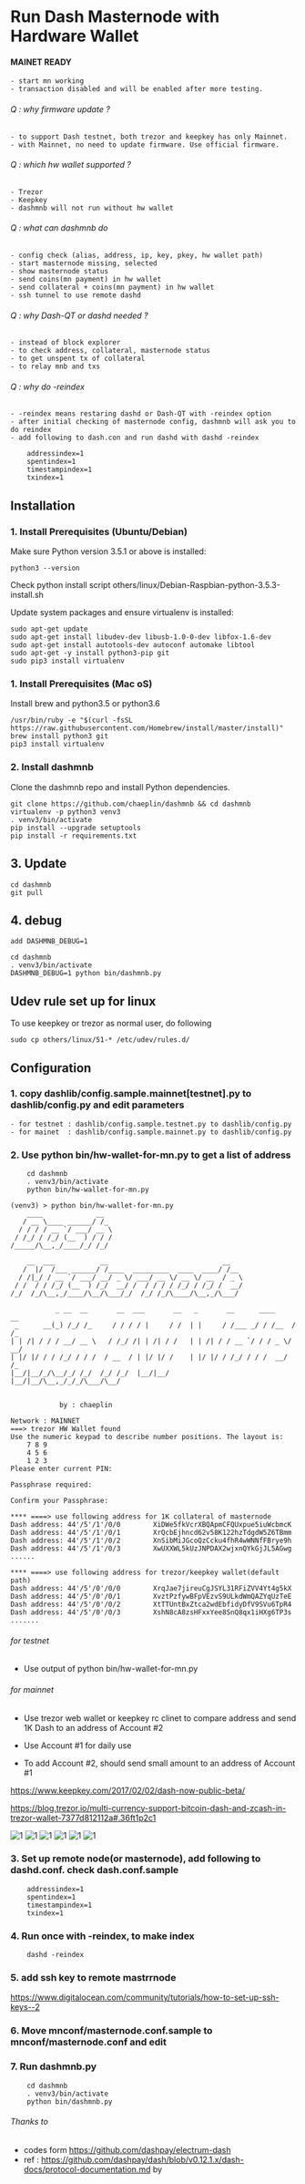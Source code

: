 Run Dash Masternode with Hardware Wallet
=========================================

#### MAINET READY ####
    - start mn working
    - transaction disabled and will be enabled after more testing.

###### Q : why firmware update ?
    - to support Dash testnet, both trezor and keepkey has only Mainnet.
    - with Mainnet, no need to update firmware. Use official firmware.

###### Q : which hw wallet supported ?
    - Trezor
    - Keepkey
    - dashmnb will not run without hw wallet

###### Q : what can dashmnb do
    - config check (alias, address, ip, key, pkey, hw wallet path)
    - start masternode missing, selected
    - show masternode status
    - send coins(mn payment) in hw wallet
    - send collateral + coins(mn payment) in hw wallet
    - ssh tunnel to use remote dashd

###### Q : why Dash-QT or dashd needed ?
    - instead of block explorer 
    - to check address, collateral, masternode status
    - to get unspent tx of collateral
    - to relay mnb and txs

###### Q : why do -reindex
    - -reindex means restaring dashd or Dash-QT with -reindex option
    - after initial checking of masternode config, dashmnb will ask you to do reindex
    - add following to dash.con and run dashd with dashd -reindex
    
```
    addressindex=1
    spentindex=1
    timestampindex=1
    txindex=1
```

## Installation

### 1. Install Prerequisites (Ubuntu/Debian)

Make sure Python version 3.5.1 or above is installed:

    python3 --version


Check python install script others/linux/Debian-Raspbian-python-3.5.3-install.sh


Update system packages and ensure virtualenv is installed:

    sudo apt-get update
    sudo apt-get install libudev-dev libusb-1.0-0-dev libfox-1.6-dev
    sudo apt-get install autotools-dev autoconf automake libtool
    sudo apt-get -y install python3-pip git
    sudo pip3 install virtualenv


### 1. Install Prerequisites (Mac oS)

Install brew and python3.5 or python3.6 

    /usr/bin/ruby -e "$(curl -fsSL https://raw.githubusercontent.com/Homebrew/install/master/install)"    
    brew install python3 git
    pip3 install virtualenv


### 2. Install dashmnb

Clone the dashmnb repo and install Python dependencies.

    git clone https://github.com/chaeplin/dashmnb && cd dashmnb
    virtualenv -p python3 venv3
    . venv3/bin/activate
    pip install --upgrade setuptools
    pip install -r requirements.txt

## 3. Update

    cd dashmnb
    git pull


## 4. debug

    add DASHMNB_DEBUG=1 

    cd dashmnb
    . venv3/bin/activate
    DASHMNB_DEBUG=1 python bin/dashmnb.py


## Udev rule set up for linux

To use keepkey or trezor as normal user, do following

    sudo cp others/linux/51-* /etc/udev/rules.d/


## Configuration

### 1. copy dashlib/config.sample.mainnet[testnet].py to dashlib/config.py and edit parameters
    - for testnet : dashlib/config.sample.testnet.py to dashlib/config.py
    - for mainet  : dashlib/config.sample.mainnet.py to dashlib/config.py


### 2.  Use python bin/hw-wallet-for-mn.py to get a list of address

        cd dashmnb
        . venv3/bin/activate
        python bin/hw-wallet-for-mn.py

```
(venv3) > python bin/hw-wallet-for-mn.py 
    ____             __  
   / __ \____ ______/ /_ 
  / / / / __ `/ ___/ __ \
 / /_/ / /_/ (__  ) / / /
/_____/\__,_/____/_/ /_/ 
                         
    __  ___           __                            __   
   /  |/  /___ ______/ /____  _________  ____  ____/ /__ 
  / /|_/ / __ `/ ___/ __/ _ \/ ___/ __ \/ __ \/ __  / _ \
 / /  / / /_/ (__  ) /_/  __/ /  / / / / /_/ / /_/ /  __/
/_/  /_/\__,_/____/\__/\___/_/  /_/ /_/\____/\__,_/\___/ 
                                                         
           _ __  __       __  ___       __   _       __      ____     __ 
 _      __(_) /_/ /_     / / / / |     / /  | |     / /___ _/ / /__  / /_
| | /| / / / __/ __ \   / /_/ /| | /| / /   | | /| / / __ `/ / / _ \/ __/
| |/ |/ / / /_/ / / /  / __  / | |/ |/ /    | |/ |/ / /_/ / / /  __/ /_  
|__/|__/_/\__/_/ /_/  /_/ /_/  |__/|__/     |__/|__/\__,_/_/_/\___/\__/  
                                                                         

            by : chaeplin

Network : MAINNET
===> trezor HW Wallet found
Use the numeric keypad to describe number positions. The layout is:
    7 8 9
    4 5 6
    1 2 3
Please enter current PIN: 

Passphrase required: 

Confirm your Passphrase: 

**** ====> use following address for 1K collateral of masternode
Dash address: 44'/5'/1'/0/0        XiDWe5fkVcrXBQApmCFQUxpue5iuWcbmcK
Dash address: 44'/5'/1'/0/1        XrQcbEjhncd62v58K122hzTdgdW5Z6TBmm
Dash address: 44'/5'/1'/0/2        XnSibMiJGcoQzCcku4fhR4wWNNfFBrye9h
Dash address: 44'/5'/1'/0/3        XwUXXWL5kUzJNPDAX2wjxnQYkGjJL5AGwg
......

**** ====> use following address for trezor/keepkey wallet(default path)
Dash address: 44'/5'/0'/0/0        XrqJae7jireuCgJSYL31RFiZVV4Yt4g5kX
Dash address: 44'/5'/0'/0/1        XvztPzfywBFpVEzvS9ULkdWmQAZYqUzTeE
Dash address: 44'/5'/0'/0/2        XtTTUntBxZtca2wdEbfidyDfV9SVu6TpR4
Dash address: 44'/5'/0'/0/3        XshN8cA8zsHFxxYee8SnQ8qx1iHXg6TP3s
.......

```

###### for testnet

- Use output of python bin/hw-wallet-for-mn.py 


###### for mainnet

- Use trezor web wallet or keepkey rc clinet to compare address and send 1K Dash to an address of Account #2

- Use Account #1 for daily use

- To add Account #2, should send small amount to an address of Account #1

https://www.keepkey.com/2017/02/02/dash-now-public-beta/

https://blog.trezor.io/multi-currency-support-bitcoin-dash-and-zcash-in-trezor-wallet-7377d812112a#.36ft1p2c1

![1](./others/pics/trezor01.png)
![1](./others/pics/trezor02.png)
![1](./others/pics/keepkey01.png)
![1](./others/pics/keepkey02.png)
![1](./others/pics/keepkey03.png)
![1](./others/pics/keepkey04.png)


### 3. Set up remote node(or masternode), add following to dashd.conf. check dash.conf.sample

        addressindex=1
        spentindex=1
        timestampindex=1
        txindex=1

### 4.  Run once with -reindex, to make index

        dashd -reindex

### 5.  add ssh key to remote mastrrnode

https://www.digitalocean.com/community/tutorials/how-to-set-up-ssh-keys--2


### 6.  Move mnconf/masternode.conf.sample to mnconf/masternode.conf and edit

### 7.  Run dashmnb.py

        cd dashmnb
        . venv3/bin/activate
        python bin/dashmnb.py



###### Thanks to
- codes form https://github.com/dashpay/electrum-dash
- ref : https://github.com/dashpay/dash/blob/v0.12.1.x/dash-docs/protocol-documentation.md by 

